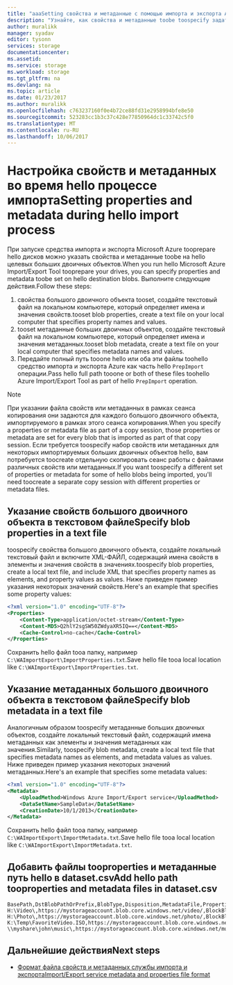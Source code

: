 ```yaml
---
title: "aaaSetting свойства и метаданные с помощью импорта и экспорта Azure | Документы Microsoft"
description: "Узнайте, как свойства и метаданные toobe toospecify задать на hello целевые большие двоичные объекты при запуске средства импорта и экспорта Azure tooprepare hello дисков."
author: muralikk
manager: syadav
editor: tysonn
services: storage
documentationcenter: 
ms.assetid: 
ms.service: storage
ms.workload: storage
ms.tgt_pltfrm: na
ms.devlang: na
ms.topic: article
ms.date: 01/23/2017
ms.author: muralikk
ms.openlocfilehash: c763237160f0e4b72ce88fd31e2958994bfe8e50
ms.sourcegitcommit: 523283cc1b3c37c428e77850964dc1c33742c5f0
ms.translationtype: MT
ms.contentlocale: ru-RU
ms.lasthandoff: 10/06/2017
---
```

# <a name="setting-properties-and-metadata-during-hello-import-process"></a><span data-ttu-id="a20de-103">Настройка свойств и метаданных во время hello процессе импорта</span><span class="sxs-lookup"><span data-stu-id="a20de-103">Setting properties and metadata during hello import process</span></span>

<span data-ttu-id="a20de-104">При запуске средства импорта и экспорта Microsoft Azure tooprepare hello дисков можно указать свойства и метаданные toobe на hello целевых больших двоичных объектов.</span><span class="sxs-lookup"><span data-stu-id="a20de-104">When you run hello Microsoft Azure Import/Export Tool tooprepare your drives, you can specify properties and metadata toobe set on hello destination blobs.</span></span> <span data-ttu-id="a20de-105">Выполните следующие действия.</span><span class="sxs-lookup"><span data-stu-id="a20de-105">Follow these steps:</span></span>

1.  <span data-ttu-id="a20de-106">свойства большого двоичного объекта tooset, создайте текстовый файл на локальном компьютере, который определяет имена и значения свойств.</span><span class="sxs-lookup"><span data-stu-id="a20de-106">tooset blob properties, create a text file on your local computer that specifies property names and values.</span></span>
2.  <span data-ttu-id="a20de-107">tooset метаданные больших двоичных объектов, создайте текстовый файл на локальном компьютере, который определяет имена и значения метаданных.</span><span class="sxs-lookup"><span data-stu-id="a20de-107">tooset blob metadata, create a text file on your local computer that specifies metadata names and values.</span></span>
3.  <span data-ttu-id="a20de-108">Передайте полный путь tooone hello или оба эти файлы toohello средство импорта и экспорта Azure как часть hello `PrepImport` операции.</span><span class="sxs-lookup"><span data-stu-id="a20de-108">Pass hello full path tooone or both of these files toohello Azure Import/Export Tool as part of hello `PrepImport` operation.</span></span>

> [!NOTE]
>  <span data-ttu-id="a20de-109">При указании файла свойств или метаданных в рамках сеанса копирования они задаются для каждого большого двоичного объекта, импортируемого в рамках этого сеанса копирования.</span><span class="sxs-lookup"><span data-stu-id="a20de-109">When you specify a properties or metadata file as part of a copy session, those properties or metadata are set for every blob that is imported as part of that copy session.</span></span> <span data-ttu-id="a20de-110">Если требуется toospecify набор свойств или метаданных для некоторых импортируемых больших двоичных объектов hello, вам потребуется toocreate отдельную скопировать сеанс работы с файлами различных свойств или метаданных.</span><span class="sxs-lookup"><span data-stu-id="a20de-110">If you want toospecify a different set of properties or metadata for some of hello blobs being imported, you'll need toocreate a separate copy session with different properties or metadata files.</span></span>

## <a name="specify-blob-properties-in-a-text-file"></a><span data-ttu-id="a20de-111">Указание свойств большого двоичного объекта в текстовом файле</span><span class="sxs-lookup"><span data-stu-id="a20de-111">Specify blob properties in a text file</span></span>

<span data-ttu-id="a20de-112">toospecify свойства большого двоичного объекта, создайте локальный текстовый файл и включите XML-ФАЙЛ, содержащий имена свойств в элементы и значения свойств в значениях.</span><span class="sxs-lookup"><span data-stu-id="a20de-112">toospecify blob properties, create a local text file, and include XML that specifies property names as elements, and property values as values.</span></span> <span data-ttu-id="a20de-113">Ниже приведен пример указания некоторых значений свойств.</span><span class="sxs-lookup"><span data-stu-id="a20de-113">Here's an example that specifies some property values:</span></span>

```xml
<?xml version="1.0" encoding="UTF-8"?>
<Properties>
    <Content-Type>application/octet-stream</Content-Type>
    <Content-MD5>Q2hlY2sgSW50ZWdyaXR5IQ==</Content-MD5>
    <Cache-Control>no-cache</Cache-Control>
</Properties>
```

<span data-ttu-id="a20de-114">Сохранить hello файл tooa папку, например `C:\WAImportExport\ImportProperties.txt`.</span><span class="sxs-lookup"><span data-stu-id="a20de-114">Save hello file tooa local location like `C:\WAImportExport\ImportProperties.txt`.</span></span>

## <a name="specify-blob-metadata-in-a-text-file"></a><span data-ttu-id="a20de-115">Указание метаданных большого двоичного объекта в текстовом файле</span><span class="sxs-lookup"><span data-stu-id="a20de-115">Specify blob metadata in a text file</span></span>

<span data-ttu-id="a20de-116">Аналогичным образом toospecify метаданные больших двоичных объектов, создайте локальный текстовый файл, содержащий имена метаданных как элементы и значения метаданных как значения.</span><span class="sxs-lookup"><span data-stu-id="a20de-116">Similarly, toospecify blob metadata, create a local text file that specifies metadata names as elements, and metadata values as values.</span></span> <span data-ttu-id="a20de-117">Ниже приведен пример указания некоторых значений метаданных.</span><span class="sxs-lookup"><span data-stu-id="a20de-117">Here's an example that specifies some metadata values:</span></span>

```xml
<?xml version="1.0" encoding="UTF-8"?>
<Metadata>
    <UploadMethod>Windows Azure Import/Export service</UploadMethod>
    <DataSetName>SampleData</DataSetName>
    <CreationDate>10/1/2013</CreationDate>
</Metadata>
```

<span data-ttu-id="a20de-118">Сохранить hello файл tooa папку, например `C:\WAImportExport\ImportMetadata.txt`.</span><span class="sxs-lookup"><span data-stu-id="a20de-118">Save hello file tooa local location like `C:\WAImportExport\ImportMetadata.txt`.</span></span>

## <a name="add-hello-path-tooproperties-and-metadata-files-in-datasetcsv"></a><span data-ttu-id="a20de-119">Добавить файлы tooproperties и метаданные путь hello в dataset.csv</span><span class="sxs-lookup"><span data-stu-id="a20de-119">Add hello path tooproperties and metadata files in dataset.csv</span></span>

```
BasePath,DstBlobPathOrPrefix,BlobType,Disposition,MetadataFile,PropertiesFile
H:\Video\,https://mystorageaccount.blob.core.windows.net/video/,BlockBlob,rename,None,H:\mydirectory\properties.xml
H:\Photo\,https://mystorageaccount.blob.core.windows.net/photo/,BlockBlob,rename,None,H:\mydirectory\properties.xml
K:\Temp\FavoriteVideo.ISO,https://mystorageaccount.blob.core.windows.net/favorite/FavoriteVideo.ISO,BlockBlob,rename,None,H:\mydirectory\properties.xml
\\myshare\john\music\,https://mystorageaccount.blob.core.windows.net/music/,BlockBlob,rename,None,H:\mydirectory\properties.xml
```

## <a name="next-steps"></a><span data-ttu-id="a20de-120">Дальнейшие действия</span><span class="sxs-lookup"><span data-stu-id="a20de-120">Next steps</span></span>

* [<span data-ttu-id="a20de-121">Формат файла свойств и метаданных службы импорта и экспорта</span><span class="sxs-lookup"><span data-stu-id="a20de-121">Import/Export service metadata and properties file format</span></span>](../storage-import-export-file-format-metadata-and-properties.md)
